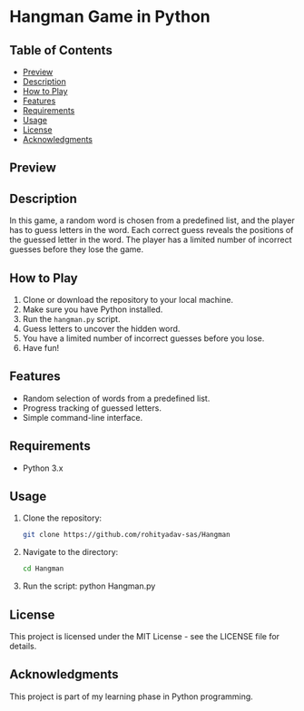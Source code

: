 # Hangman Game in Python

## Table of Contents
- [Preview](#preview)
- [Description](#description)
- [How to Play](#how-to-play)
- [Features](#features)
- [Requirements](#requirements)
- [Usage](#usage)
- [License](#license)
- [Acknowledgments](#acknowledgments)

## Preview


## Description

In this game, a random word is chosen from a predefined list, and the player has to guess letters in the word. Each correct guess reveals the positions of the guessed letter in the word. The player has a limited number of incorrect guesses before they lose the game.

## How to Play

1. Clone or download the repository to your local machine.
2. Make sure you have Python installed.
3. Run the `hangman.py` script.
4. Guess letters to uncover the hidden word.
5. You have a limited number of incorrect guesses before you lose.
6. Have fun!

## Features

- Random selection of words from a predefined list.
- Progress tracking of guessed letters.
- Simple command-line interface.

## Requirements

- Python 3.x

## Usage

1. Clone the repository:
    ```bash
    git clone https://github.com/rohityadav-sas/Hangman

2. Navigate to the directory:
    ```bash
    cd Hangman

3. Run the script:
    python Hangman.py

## License

This project is licensed under the MIT License - see the LICENSE file for details.

## Acknowledgments

This project is part of my learning phase in Python programming.